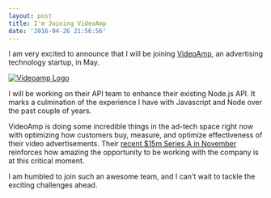 ```yaml
---
layout: post
title: I'm Joining VideoAmp
date: '2016-04-26 21:56:56'
---
```


I am very excited to announce that I will be joining [VideoAmp](http://videoamp.com), an advertising technology startup, in May.

<a href="{% asset_path 'joining-videoamp/videoamp.png' %}"
   data-rjs="{% asset_path 'joining-videoamp/videoamp.png' %}"
   class="fluidbox-trigger">
  <img class="center-image" src="{% asset_path 'joining-videoamp/videoamp.png' %}" alt="Videoamp Logo" />
</a>

I will be working on their API team to enhance their existing Node.js API. It marks a culmination of the experience I have with Javascript and Node over the past couple of years.

VideoAmp is doing some incredible things in the ad-tech space right now with optimizing how customers buy, measure, and optimize effectiveness of their video advertisements. Their [recent $15m Series A in November](http://www.prnewswire.co.uk/news-releases/videoamp-raises-15m-series-a-funding-led-by-rtl-group-545738922.html) reinforces how amazing the opportunity to be working with the company is at this critical moment.

I am humbled to join such an awesome team, and I can't wait to tackle the exciting challenges ahead.
